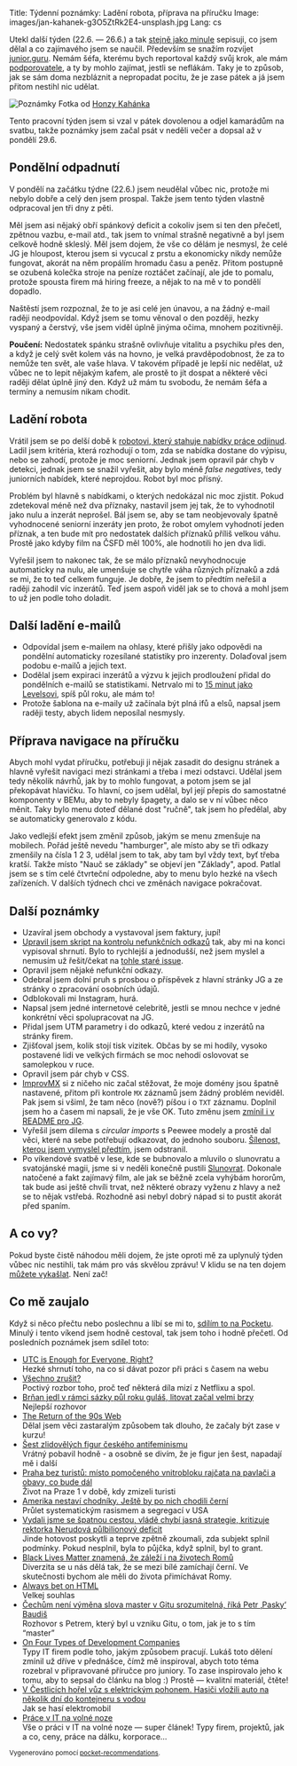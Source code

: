 Title: Týdenní poznámky: Ladění robota, příprava na příručku
Image: images/jan-kahanek-g3O5ZtRk2E4-unsplash.jpg
Lang: cs


Utekl další týden (22.6. — 26.6.) a tak [stejně jako minule]({filename}/2020-06-19_tydenni-poznamky-cisla-a-e-maily.md) sepisuji, co jsem dělal a co zajímavého jsem se naučil. Především se snažím rozvíjet [junior.guru](https://junior.guru/). Nemám šéfa, kterému bych reportoval každý svůj krok, ale mám [podporovatele](https://junior.guru/donate/), a ty by mohlo zajímat, jestli se neflákám. Taky je to způsob, jak se sám doma nezbláznit a nepropadat pocitu, že je zase pátek a já jsem přitom nestihl nic udělat.

![Poznámky]({static}/images/jan-kahanek-g3O5ZtRk2E4-unsplash.jpg)
Fotka od [Honzy Kahánka](https://unsplash.com/@honza_kahanek)


Tento pracovní týden jsem si vzal v pátek dovolenou a odjel kamarádům na svatbu, takže poznámky jsem začal psát v neděli večer a dopsal až v pondělí 29.6.


## Pondělní odpadnutí

V pondělí na začátku týdne (22.6.) jsem neudělal vůbec nic, protože mi nebylo dobře a celý den jsem prospal. Takže jsem tento týden vlastně odpracoval jen tři dny z pěti.

Měl jsem asi nějaký obří spánkový deficit a cokoliv jsem si ten den přečetl, zpětnou vazbu, e-mail atd., tak jsem to vnímal strašně negativně a byl jsem celkově hodně skleslý. Měl jsem dojem, že vše co dělám je nesmysl, že celé JG je hloupost, kterou jsem si vycucal z prstu a ekonomicky nikdy nemůže fungovat, akorát na něm propálím hromadu času a peněz. Přitom postupně se ozubená kolečka stroje na peníze roztáčet začínají, ale jde to pomalu, protože spousta firem má hiring freeze, a nějak to na mě v to pondělí dopadlo.

Naštěstí jsem rozpoznal, že to je asi celé jen únavou, a na žádný e-mail raději neodpovídal. Když jsem se tomu věnoval o den později, hezky vyspaný a čerstvý, vše jsem viděl úplně jinýma očima, mnohem pozitivněji.

**Poučení:** Nedostatek spánku strašně ovlivňuje vitalitu a psychiku přes den, a když je celý svět kolem vás na hovno, je velká pravděpodobnost, že za to nemůže ten svět, ale vaše hlava. V takovém případě je lepší nic nedělat, už vůbec ne to lepit nějakým kafem, ale prostě to jít dospat a některé věci raději dělat úplně jiný den. Když už mám tu svobodu, že nemám šéfa a termíny a nemusím nikam chodit.


## Ladění robota

Vrátil jsem se po delší době k [robotovi, který stahuje nabídky práce odjinud](junior.guru/jobs/#jobs-bot). Ladil jsem kritéria, která rozhodují o tom, zda se nabídka dostane do výpisu, nebo se zahodí, protože je moc seniorní. Jednak jsem opravil pár chyb v detekci, jednak jsem se snažil vyřešit, aby bylo méně _false negatives_, tedy juniorních nabídek, které neprojdou. Robot byl moc přísný.

Problém byl hlavně s nabídkami, o kterých nedokázal nic moc zjistit. Pokud zdetekoval méně než dva příznaky, nastavil jsem jej tak, že to vyhodnotil jako nulu a inzerát neprošel. Bál jsem se, aby se tam neobjevovaly špatně vyhodnocené seniorní inzeráty jen proto, že robot omylem vyhodnotí jeden příznak, a ten bude mít pro nedostatek dalších příznaků příliš velkou váhu. Prostě jako kdyby film na ČSFD měl 100%, ale hodnotili ho jen dva lidi.

Vyřešil jsem to nakonec tak, že se málo příznaků nevyhodnocuje automaticky na nulu, ale umenšuje se chytře váha různých příznaků a zdá se mi, že to teď celkem funguje. Je dobře, že jsem to předtím neřešil a raději zahodil víc inzerátů. Teď jsem aspoň viděl jak se to chová a mohl jsem to už jen podle toho doladit.


## Další ladění e-mailů

- Odpovídal jsem e-mailem na ohlasy, které přišly jako odpovědi na pondělní automaticky rozesílané statistiky pro inzerenty. Dolaďoval jsem podobu e-mailů a jejich text.
- Dodělal jsem expiraci inzerátů a výzvu k jejich prodloužení přidal do pondělních e-mailů se statistikami. Netrvalo mi to [15 minut jako Levelsovi](https://mobile.twitter.com/levelsio/status/1190169746408267776), spíš půl roku, ale mám to!
- Protože šablona na e-maily už začínala být plná ifů a elsů, napsal jsem raději testy, abych lidem neposílal nesmysly.


## Příprava navigace na příručku

Abych mohl vydat příručku, potřebuji ji nějak zasadit do designu stránek a hlavně vyřešit navigaci mezi stránkami a třeba i mezi odstavci. Udělal jsem tedy několik návrhů, jak by to mohlo fungovat, a potom jsem se jal překopávat hlavičku. To hlavní, co jsem udělal, byl její přepis do samostatné komponenty v BEMu, aby to nebyly špagety, a dalo se v ní vůbec něco měnit. Taky bylo menu doteď dělané dost "ručně", tak jsem ho předělal, aby se automaticky generovalo z kódu.

Jako vedlejší efekt jsem změnil způsob, jakým se menu zmenšuje na mobilech. Pořád ještě nevedu "hamburger", ale místo aby se tři odkazy zmenšily na čísla 1 2 3, udělal jsem to tak, aby tam byl vždy text, byť třeba kratší. Takže místo "Nauč se základy" se objeví jen "Základy", apod. Patlal jsem se s tím celé čtvrteční odpoledne, aby to menu bylo hezké na všech zařízeních. V dalších týdnech chci ve změnách navigace pokračovat.


## Další poznámky

- Uzavíral jsem obchody a vystavoval jsem faktury, jupí!
- [Upravil jsem skript na kontrolu nefunkčních odkazů](https://github.com/honzajavorek/junior.guru/commit/918a3becdeae3814652225ab2af569b87dd86781) tak, aby mi na konci vypisoval shrnutí. Bylo to rychlejší a jednodušší, než jsem myslel a nemusím už řešit/čekat na [tohle staré issue](https://github.com/stevenvachon/broken-link-checker/issues/169).
- Opravil jsem nějaké nefunkční odkazy.
- Odebral jsem dolní pruh s prosbou o příspěvek z hlavní stránky JG a ze stránky o zpracování osobních údajů.
- Odblokovali mi Instagram, hurá.
- Napsal jsem jedné internetové celebritě, jestli se mnou nechce v jedné konkrétní věci spolupracovat na JG.
- Přidal jsem UTM parametry i do odkazů, které vedou z inzerátů na stránky firem.
- Zjišťoval jsem, kolik stojí tisk vizitek. Občas by se mi hodily, vysoko postavené lidi ve velkých firmách se moc nehodí oslovovat se samolepkou v ruce.
- Opravil jsem pár chyb v CSS.
- [ImprovMX](https://improvmx.com) si z ničeho nic začal stěžovat, že moje domény jsou špatně nastavené, přitom při kontrole `MX` záznamů jsem žádný problém neviděl. Pak jsem si všiml, že tam něco (nově?) píšou i o `TXT` záznamu. Doplnil jsem ho a časem mi napsali, že je vše OK. Tuto změnu jsem [zmínil i v README pro JG](https://github.com/honzajavorek/junior.guru/commit/66a124fcbfc320058ad1d97e4a71e5d0ea50eee4).
- Vyřešil jsem dilema s _circular imports_ s Peewee modely a prostě dal věci, které na sebe potřebují odkazovat, do jednoho souboru. [Šílenost, kterou jsem vymyslel předtím](https://stackoverflow.com/a/62404730/325365), jsem odstranil.
- Po víkendové svatbě v lese, kde se bubnovalo a mluvilo o slunovratu a svatojánské magii, jsme si v neděli konečně pustili [Slunovrat](https://aerovod.cz/katalog/slunovrat). Dokonale natočené a fakt zajímavý film, ale jak se běžně zcela vyhýbám hororům, tak bude asi ještě chvíli trvat, než některé obrazy vyženu z hlavy a než se to nějak vstřebá. Rozhodně asi nebyl dobrý nápad si to pustit akorát před spaním.


## A co vy?

Pokud byste čistě náhodou měli dojem, že jste oproti mě za uplynulý týden vůbec nic nestihli, tak mám pro vás skvělou zprávu! V klidu se na ten dojem [můžete vykašlat]({filename}/2020-06-04_neni-to-zavod.md). Není zač!


## Co mě zaujalo

Když si něco přečtu nebo poslechnu a líbí se mi to, [sdílím to na Pocketu](https://getpocket.com/@honzajavorek). Minulý i tento víkend jsem hodně cestoval, tak jsem toho i hodně přečetl. Od posledních poznámek jsem sdílel toto:

- [UTC is Enough for Everyone, Right?](https://getpocket.com/redirect?&url=https%3A%2F%2Fzachholman.com%2Ftalk%2Futc-is-enough-for-everyone-right&h=39ec219b5b7ee28aa1ff4746d34436bc2207f3d906b15412ccc97b27af4d8e40)<br>Hezké shrnutí toho, na co si dávat pozor při práci s časem na webu
- [Všechno zrušit?](https://getpocket.com/redirect?&url=https%3A%2F%2Fwww.jestevetsikritik.cz%2Fkomentare%2F1045-vsechno-zrusit&h=b2e1735f4960e13d1b41487d1a36afb7a3f156d9267add5c1a0cdb940e144446)<br>Poctivý rozbor toho, proč teď některá díla mizí z Netflixu a spol.
- [Brňan jedl v rámci sázky půl roku guláš, litovat začal velmi brzy](https://getpocket.com/redirect?&url=https%3A%2F%2Fwww.novinky.cz%2Fmuzi%2Fclanek%2Fbrnan-jedl-v-ramci-sazky-pul-roku-gulas-litovat-zacal-velmi-brzy-40328132%23seq_no%3D5%26source%3Dhp%26dop_ab_variant%3D298111%26dop_req_id%3DGBm5qgdwUXT-202006191809%26dop_source_zone_name%3Dnovinky.sznhp.box%26utm_source%3Dwww.seznam.cz%26utm_medium%3Dz-boxiku%26utm_campaign%3D&h=9948b49febb67d8d06a76b2490034dd15145e24cd5a73047a360084de5a1e34f)<br>Nejlepší rozhovor
- [The Return of the 90s Web](https://getpocket.com/redirect?&url=https%3A%2F%2Fmxb.dev%2Fblog%2Fthe-return-of-the-90s-web%2F&h=3f89706f184c646e45987ae56a647b8c7f12772a80d83658a96080e01da8653e)<br>Dělal jsem věci zastaralým způsobem tak dlouho, že začaly být zase v kurzu!
- [Šest zlidovělých figur českého antifeminismu](https://getpocket.com/redirect?&url=https%3A%2F%2Fdenikreferendum.cz%2Fclanek%2F31353-sest-zlidovelych-figur-ceskeho-antifeminismu&h=9d53479e237ac47aca164c67466c679187596e8040751833b7ce038415647549)<br>Vrátný pobavil hodně - a osobně se divím, že je figur jen šest, napadají mě i další
- [Praha bez turistů: místo pomočeného vnitrobloku rajčata na pavlači a obavy, co bude dál](https://getpocket.com/redirect?&url=https%3A%2F%2Fa2larm.cz%2F2020%2F06%2Fpraha-bez-turistu-misto-pomoceneho-vnitrobloku-rajcata-na-pavlaci-a-obavy-co-bude-dal%2F&h=5fc866706646f36b6531026fddc89eb76f924aa1f63fb9ddd10fa61274245651)<br>Život na Praze 1 v době, kdy zmizeli turisti
- [Amerika nestaví chodníky. Ještě by po nich chodili černí](https://getpocket.com/redirect?&url=https%3A%2F%2Ft.co%2F9XAxc33FXm%3Fssr%3Dtrue&h=616c81bf8e2b8487dd60c62fa818048a066a0d6b537459df0a2089d750f5f899)<br>Průlet systematickým rasismem a segregací v USA
- [Vydali jsme se špatnou cestou, vládě chybí jasná strategie, kritizuje rektorka Nerudová půlbilionový deficit](https://getpocket.com/redirect?&url=https%3A%2F%2Fwww.irozhlas.cz%2Fzpravy-domov%2Fekonomika-deficit-koronavirus-schodek-schillerova-babis-investice-nerudova_2006210700_sto&h=434a1bed93f00e3a70687a675e9731570c9c1bece568373a993c615221c2bb99)<br>Jinde hotovost poskytli a teprve zpětně zkoumali, zda subjekt splnil podmínky. Pokud nesplnil, byla to půjčka, když splnil, byl to grant.
- [Black Lives Matter znamená, že záleží i na životech Romů](https://getpocket.com/redirect?&url=https%3A%2F%2Fwave.rozhlas.cz%2Fblack-lives-matter-znamena-ze-zalezi-i-na-zivotech-romu-8222178&h=6373126faecac46a6a190b45623a143528a3e8a393b87cd2e5ba94619c105183)<br>Diverzita se u nás dělá tak, že se mezi bílé zamíchají černí. Ve skutečnosti bychom ale měli do života přimíchávat Romy.
- [Always bet on HTML](https://getpocket.com/redirect?&url=https%3A%2F%2Fgomakethings.com%2Falways-bet-on-html%2F&h=97296f23847d61b4e134a36c2f266ccb1fe34501dc76ea7aa6e401a9bcffcad9)<br>Velkej souhlas
- [Čechům není výměna slova master v Gitu srozumitelná, říká Petr ‚Pasky‘ Baudiš](https://getpocket.com/redirect?&url=https%3A%2F%2Ft.co%2FQZDfvgWmbr%3Fssr%3Dtrue&h=c2f53856757c3c74da933b5a64ddf559ac74470d560151d5532078cd00bcdfb4)<br>Rozhovor s Petrem, který byl u vzniku Gitu, o tom, jak je to s tím “master”
- [On Four Types of Development Companies](https://getpocket.com/redirect?&url=https%3A%2F%2Falmad.blog%2Fnotes%2F2020%2Fon-four-types-of-dev-companies%2F&h=69ce0a5c6bd36d0a1249a419b27cb91ff64d7a1a9cc4c772e866923ebf366f07)<br>Typy IT firem podle toho, jakým způsobem pracují. Lukáš toto dělení zmínil už dříve v přednášce, čímž mě inspiroval, abych toto téma rozebral v připravované příručce pro juniory. To zase inspirovalo jeho k tomu, aby to sepsal do článku na blog :) Prostě — kvalitní materiál, čtěte!
- [V Čestlicích hořel vůz s elektrickým pohonem. Hasiči vložili auto na několik dní do kontejneru s vodou](https://getpocket.com/redirect?&url=https%3A%2F%2Fwww.irozhlas.cz%2Fzivotni-styl%2Fauto%2Fpozar-elektromobilu-praha-skoda-dva-miliony-korun_2006250738_vin&h=7dceee898498f41e07ec582d17f659ffe40f54a36b80a229c2800aef44a53660)<br>Jak se hasí elektromobil
- [Práce v IT na volné noze](https://getpocket.com/redirect?&url=https%3A%2F%2Fnavolnenoze.cz%2Fblog%2Fit%2F&h=09e0d38597a78e47c0e632381b5766bdd2364b50f5541d82800ac738ec4ea060)<br>Vše o práci v IT na volné noze — super článek! Typy firem, projektů, jak a co, ceny, práce na dálku, korporace…

<small>Vygenerováno pomocí <a href="https://pypi.org/project/pocket-recommendations/">pocket-recommendations</a>.</small>
